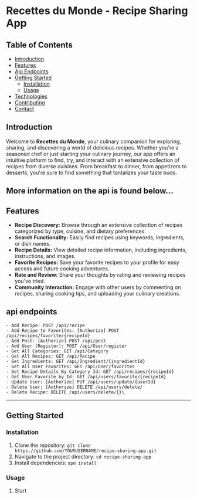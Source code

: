 # Recettes du Monde - Recipe Sharing App


## Table of Contents

- [Introduction](#introduction)
- [Features](#features)
- [Api Endpoints](#api-endpoints)
- [Getting Started](#getting-started)
  - [Installation](#installation)
  - [Usage](#usage)
- [Technologies](#technologies)
- [Contributing](#contributing)
- [Contact](#contact)

## Introduction

Welcome to **Recettes du Monde**, your culinary companion for exploring, sharing, and discovering a world of delicious recipes. Whether you're a seasoned chef or just starting your culinary journey, our app offers an intuitive platform to find, try, and interact with an extensive collection of recipes from diverse cuisines. From breakfast to dinner, from appetizers to desserts, you're sure to find something that tantalizes your taste buds.

## More information on the api is found below...

## Features

- **Recipe Discovery:** Browse through an extensive collection of recipes categorized by type, cuisine, and dietary preferences.
- **Search Functionality:** Easily find recipes using keywords, ingredients, or dish names.
- **Recipe Details:** View detailed recipe information, including ingredients, instructions, and images.
- **Favorite Recipes:** Save your favorite recipes to your profile for easy access and future cooking adventures.
- **Rate and Review:** Share your thoughts by rating and reviewing recipes you've tried.
- **Community Interaction:** Engage with other users by commenting on recipes, sharing cooking tips, and uploading your culinary creations.


<TODO add all of the ENDPOINTS and the AUTHORIZED specifications>

## api endpoints
```
- Add Recipe: POST /api/recipe
- Add Recipe to Favorites: [Authorize] POST /api/recipes/favorite/{recipeId}
- Add Post: [Authorize] POST /api/post
- Add User (Register): POST /api/User/register
- Get All Categories: GET /api/Category
- Get All Recipes: GET /api/Recipe
- Get Ingredients: GET /api/Ingredient/{ingredientId}
- Get All User Favorites: GET /api/User/favorites
- Get Recipe Details By Category Id: GET /api/recipes/{recipeId}
- Get User Favorite by Id: GET /api/users/favorite/{recipeId}
- Update User: [Authorize] PUT /api/users/update/{userId}
- Delete User: [Authorize] DELETE /api/users/delete/
- Delete Recipe: DELETE /api/users/delete/{}\
```

---

## Getting Started

### Installation

1. Clone the repository: `git clone https://github.com/YOURUSERNAME/recipe-sharing-app.git`
2. Navigate to the project directory: `cd recipe-sharing-app`
3. Install dependencies: `npm install`

### Usage

1. Start